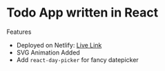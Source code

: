 # Todo App written in React

Features
* Deployed on Netlify: [Live Link](https://final-js-assignment-2.netlify.com)
* SVG Animation Added
* Add `react-day-picker` for fancy datepicker
